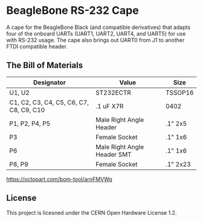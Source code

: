 # BeagleBone RS-232 Cape #

A cape for the BeagleBone Black (and compatible derivatives) that adapts four of the onboard UARTs (UART1, UART2, UART4, and UART5) for use with RS-232 usage.
The cape also brings out UART0 from J1 to another FTDI compatible header.

## The Bill of Materials ##

Designator                              | Value                       | Size
----------------------------------------|-----------------------------|--------------
U1, U2                                  | ST232ECTR                   | TSSOP16 
C1, C2, C3, C4, C5, C6, C7, C8, C9, C10 | .1 uF X7R                   | 0402
P1, P2, P4, P5                          | Male Right Angle Header     | .1" 2x5
P3                                      | Female Socket               | .1" 1x6
P6                                      | Male Right Angle Header SMT | .1" 1x6
P8, P9                                  | Female Socket               | .1" 2x23


https://octopart.com/bom-tool/arnFMVWq

## License ##

This project is licesned under the CERN Open Hardware License 1.2.